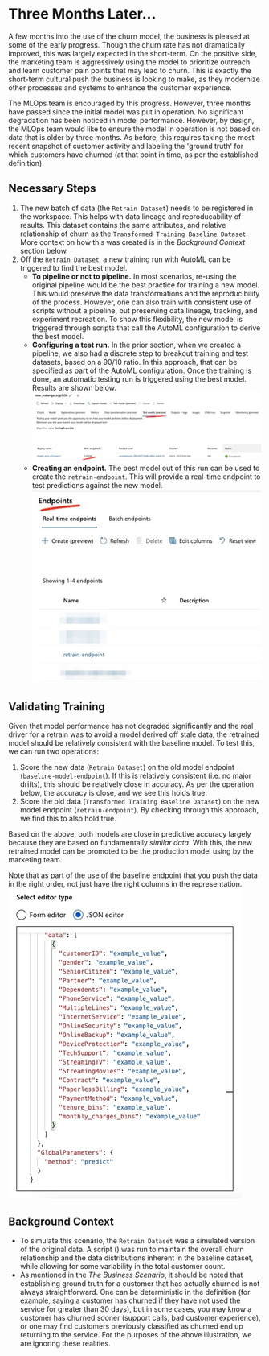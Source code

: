# Three Months Later...
A few months into the use of the churn model, the business is pleased at some of the early progress. Though
the churn rate has not dramatically improved, this was largely expected in the short-term. On the positive side, the
marketing team is aggressively using the model to prioritize outreach and learn customer pain points that
may lead to churn. This is exactly the short-term cultural push the business is looking to make, as they
modernize other processes and systems to enhance the customer experience.

The MLOps team is encouraged by this progress. However, three months have passed since the initial model was
put in operation. No significant degradation has been noticed in model performance. However, by design, the
MLOps team would like to ensure the model in operation is not based on data that is older by three months. As
before, this requires taking the most recent snapshot of customer activity and labeling the 'ground truth' for
which customers have churned (at that point in time, as per the established definition).

## Necessary Steps
1. The new batch of data (the `Retrain Dataset`) needs to be registered in the workspace. This helps with data
   lineage and reproducability of results. This dataset contains the same attributes, and relative
   relationship of churn as the `Transformed Training Baseline Dataset`. More context on how this was created is in the *Background
   Context* section below.
2. Off the `Retrain Dataset`, a new training run with AutoML can be triggered to find the best model.
	- **To pipeline or not to pipeline.** In most scenarios, re-using the original pipeline would be the
	  best practice for training a new model. This would preserve the data transformations and the
	  reproducibility of the process. However, one can also train with consistent use of scripts without a
	  pipeline, but preserving data lineage, tracking, and experiment recreation. To show this
	  flexibility, the new model is triggered through scripts that call the AutoML configuration to derive
	  the best model.
	- **Configuring a test run.** In the prior section, when we created a pipeline, we also had a discrete
	  step to breakout training and test datasets, based on a 90/10 ratio. In this approach, that can be
	  specified as part of the AutoML configuration. Once the training is done, an automatic testing run
	  is triggered using the best model. Results are shown below.
	  ![retrain_test_data](./imgs/retrain_test_data.jpg)
	- **Creating an endpoint.** The best model out of this run can be used to create the
	  `retrain-endpoint`. This will provide a real-time endpoint to test predictions against the new
	  model. ![retrain_endpoint](./imgs/retrain_endpoint.png)

## Validating Training
Given that model performance has not degraded significantly and the real driver for a retrain was to avoid a model derived off stale data, the retrained model should be relatively consistent with
the baseline model. To test this, we can run two operations:
1. Score the new data (`Retrain Dataset`) on the old model endpoint (`baseline-model-endpoint`). If this is
   relatively consistent (i.e. no major drifts), this should be relatively close in accuracy. As per the
   operation below, the accuracy is close, and we see this holds true.
2. Score the old data (`Transformed Training Baseline Dataset`) on the new model endpoint
   (`retrain-endpoint`). By checking through this approach, we find this to also hold true.

Based on the above, both models are close in predictive accuracy largely because they are based on
fundamentally *similar data*. With this, the new retrained model can be promoted to be the production model
using by the marketing team.

Note that as part of the use of the baseline endpoint that you push the data in the right order, not just have
the right columns in the representation.
![endpoint_format](./imgs/endpoint_format.jpg)

## Background Context
- To simulate this scenario, the `Retrain Dataset` was a simulated version of the original data. A script
  (<name of script>) was run to maintain the overall churn relationship and the data distributions inherent in
  the baseline dataset, while allowing for some variability in the total customer count.
- As mentioned in the *The Business Scenario*, it should be noted that establishing ground truth for a customer that has actually
  churned is not always straightforward. One can be deterministic in the definition (for example, saying a
  customer has churned if they have not used the service for greater than 30 days), but in some cases, you may
  know a customer has churned sooner (support calls, bad customer experience), or one may find customers
  previously classified as churned end up returning to the service. For the purposes of the above
  illustration, we are ignoring these realities.
